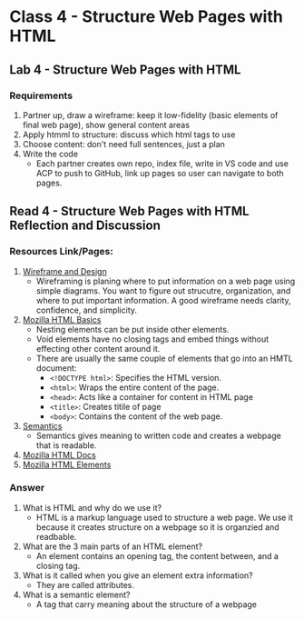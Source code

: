 # Class 4 - Structure Web Pages with HTML

## Lab 4 - Structure Web Pages with HTML

### Requirements

1. Partner up, draw a wireframe: keep it low-fidelity (basic elements of final web page), show general content areas
2. Apply htmml to structure: discuss which html tags to use
3. Choose content: don't need full sentences, just a plan
4. Write the code
   - Each partner creates own repo, index file, write in VS code and use ACP to push to GitHub, link up pages so user can navigate to both pages.

## Read 4 - Structure Web Pages with HTML Reflection and Discussion

### Resources Link/Pages: 

1. [Wireframe and Design](https://careerfoundry.com/en/blog/ux-design/how-to-create-your-first-wireframe/)
   - Wireframing is planing where to put information on a web page using simple diagrams. You want to figure out strucutre, organization, and where to put important information. A good wireframe needs clarity, confidence, and simplicity. 
2. [Mozilla HTML Basics](https://developer.mozilla.org/en-US/docs/Learn/Getting_started_with_the_web/HTML_basics)
   - Nesting elements can be put inside other elements.
   - Void elements have no closing tags and embed things without effecting other content around it.
   - There are usually the same couple of elements that go into an HMTL document:
     - `<!DOCTYPE html>`: Specifies the HTML version.
     - `<html>`: Wraps the entire content of the page.
     - `<head>`: Acts like a container for content in HTML page
     - `<title>`: Creates titile of page
     - `<body>`: Contains the content of the web page.
3. [Semantics](https://developer.mozilla.org/en-US/docs/Glossary/Semantics)
    - Semantics gives meaning to written code and creates a webpage that is readable. 
4. [Mozilla HTML Docs](https://developer.mozilla.org/en-US/docs/Web/HTML)
5. [Mozilla HTML Elements](https://developer.mozilla.org/en-US/docs/Web/HTML/Element)

### Answer

1. What is HTML and why do we use it?
   - HTML is a markup language used to structure a web page. We use it because it creates structure on a webpage so it is organzied and readbable.
2. What are the 3 main parts of an HTML element?
   - An element contains an opening tag, the content between, and a closing tag.
3. What is it called when you give an element extra information?
   - They are called attributes. 
4. What is a semantic element?
   - A tag that carry meaning about the structure of a webpage
